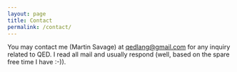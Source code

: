 ```yaml
---
layout: page
title: Contact
permalink: /contact/
---
```

You may contact me (Martin Savage) at [qedlang@gmail.com](mailto:qedlang@gmail.com) for any inquiry related to QED. I read all mail and usually respond (well, based on the spare free time I have :-)).
